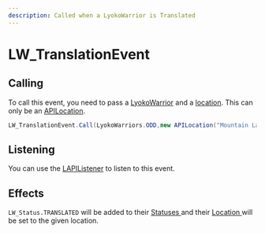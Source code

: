 ```yaml
---
description: Called when a LyokoWarrior is Translated
---
```


# LW\_TranslationEvent

## Calling&#x20;

To call this event, you need to pass a [LyokoWarrior](../../virtualentities/lyokowarrior/) and a [location](../../realworld/location/abstract/ilocation.md). This can only be an [APILocation](../../realworld/location/apilocation.md).

```csharp
LW_TranslationEvent.Call(LyokoWarriors.ODD,new APILocation("Mountain Lab"));
```

## Listening

You can use the [LAPIListener](../lapilistener.md) to listen to this event.

## Effects

`LW_Status.TRANSLATED` will be added to their [Statuses ](../../virtualentities/lyokowarrior/lw\_status.md)and their [Location ](../../virtualentities/lyokowarrior/lyokowarrior.md#location)will be set to the given location.
